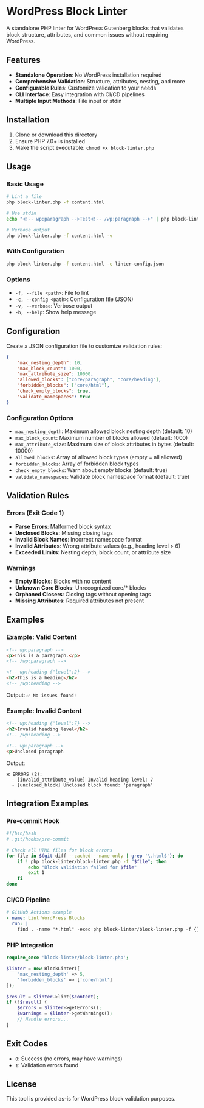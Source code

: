 # WordPress Block Linter

A standalone PHP linter for WordPress Gutenberg blocks that validates block structure, attributes, and common issues without requiring WordPress.

## Features

- **Standalone Operation**: No WordPress installation required
- **Comprehensive Validation**: Structure, attributes, nesting, and more
- **Configurable Rules**: Customize validation to your needs
- **CLI Interface**: Easy integration with CI/CD pipelines
- **Multiple Input Methods**: File input or stdin

## Installation

1. Clone or download this directory
2. Ensure PHP 7.0+ is installed
3. Make the script executable: `chmod +x block-linter.php`

## Usage

### Basic Usage

```bash
# Lint a file
php block-linter.php -f content.html

# Use stdin
echo "<!-- wp:paragraph -->Test<!-- /wp:paragraph -->" | php block-linter.php

# Verbose output
php block-linter.php -f content.html -v
```

### With Configuration

```bash
php block-linter.php -f content.html -c linter-config.json
```

### Options

- `-f, --file <path>`: File to lint
- `-c, --config <path>`: Configuration file (JSON)
- `-v, --verbose`: Verbose output
- `-h, --help`: Show help message

## Configuration

Create a JSON configuration file to customize validation rules:

```json
{
    "max_nesting_depth": 10,
    "max_block_count": 1000,
    "max_attribute_size": 10000,
    "allowed_blocks": ["core/paragraph", "core/heading"],
    "forbidden_blocks": ["core/html"],
    "check_empty_blocks": true,
    "validate_namespaces": true
}
```

### Configuration Options

- `max_nesting_depth`: Maximum allowed block nesting depth (default: 10)
- `max_block_count`: Maximum number of blocks allowed (default: 1000)
- `max_attribute_size`: Maximum size of block attributes in bytes (default: 10000)
- `allowed_blocks`: Array of allowed block types (empty = all allowed)
- `forbidden_blocks`: Array of forbidden block types
- `check_empty_blocks`: Warn about empty blocks (default: true)
- `validate_namespaces`: Validate block namespace format (default: true)

## Validation Rules

### Errors (Exit Code 1)

- **Parse Errors**: Malformed block syntax
- **Unclosed Blocks**: Missing closing tags
- **Invalid Block Names**: Incorrect namespace format
- **Invalid Attributes**: Wrong attribute values (e.g., heading level > 6)
- **Exceeded Limits**: Nesting depth, block count, or attribute size

### Warnings

- **Empty Blocks**: Blocks with no content
- **Unknown Core Blocks**: Unrecognized core/* blocks
- **Orphaned Closers**: Closing tags without opening tags
- **Missing Attributes**: Required attributes not present

## Examples

### Example: Valid Content

```html
<!-- wp:paragraph -->
<p>This is a paragraph.</p>
<!-- /wp:paragraph -->

<!-- wp:heading {"level":2} -->
<h2>This is a heading</h2>
<!-- /wp:heading -->
```

Output: `✅ No issues found!`

### Example: Invalid Content

```html
<!-- wp:heading {"level":7} -->
<h2>Invalid heading level</h2>
<!-- /wp:heading -->

<!-- wp:paragraph -->
<p>Unclosed paragraph
```

Output:
```
❌ ERRORS (2):
  - [invalid_attribute_value] Invalid heading level: 7
  - [unclosed_block] Unclosed block found: 'paragraph'
```

## Integration Examples

### Pre-commit Hook

```bash
#!/bin/bash
# .git/hooks/pre-commit

# Check all HTML files for block errors
for file in $(git diff --cached --name-only | grep '\.html$'); do
    if ! php block-linter/block-linter.php -f "$file"; then
        echo "Block validation failed for $file"
        exit 1
    fi
done
```

### CI/CD Pipeline

```yaml
# GitHub Actions example
- name: Lint WordPress Blocks
  run: |
    find . -name "*.html" -exec php block-linter/block-linter.php -f {} \;
```

### PHP Integration

```php
require_once 'block-linter/block-linter.php';

$linter = new BlockLinter([
    'max_nesting_depth' => 5,
    'forbidden_blocks' => ['core/html']
]);

$result = $linter->lint($content);
if (!$result) {
    $errors = $linter->getErrors();
    $warnings = $linter->getWarnings();
    // Handle errors...
}
```

## Exit Codes

- `0`: Success (no errors, may have warnings)
- `1`: Validation errors found

## License

This tool is provided as-is for WordPress block validation purposes.